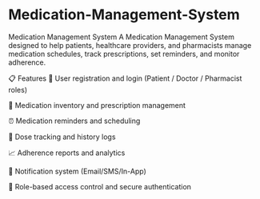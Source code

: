 # Medication-Management-System

Medication Management System
A Medication Management System designed to help patients, healthcare providers, and pharmacists manage medication schedules, track prescriptions, set reminders, and monitor adherence.

📋 Features
📝 User registration and login (Patient / Doctor / Pharmacist roles)

💊 Medication inventory and prescription management

⏰ Medication reminders and scheduling

📅 Dose tracking and history logs

📈 Adherence reports and analytics

🔔 Notification system (Email/SMS/In-App)

🔐 Role-based access control and secure authentication
